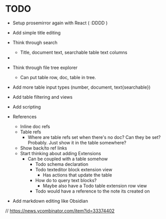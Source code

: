 # TODO


- Setup prosemirror again with React ( :DDDD )
- Add simple title editing


- Think through search
  - Title, document text, searchable table text columns
- 
- Think through file tree explorer
  - Can put table row, doc, table in tree.
- Add more table input types (number, document, text{searchable})
- Add table filtering and views
- Add scripting
- References
  - Inline doc refs
  - Table refs
    - Where are table refs set when there's no doc? Can they be set? Probably. Just show it in the table somewhere?
  - Show back/to ref links 
  - Start thinking about adding Extensions
    - Can be coupled with a table somehow
      - Todo schema declaration
      - Todo texteditor block extension view
        - Has actions that update the table
      - How do to query text blocks?
        - Maybe also have a Todo table extension row view
      - Todo would have a reference to the note its created on
- Add markdown editing like Obsidian


// https://news.ycombinator.com/item?id=33374402